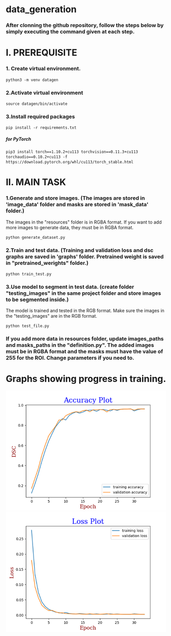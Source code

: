 # data_generation

### After clonning the github repository, follow the steps below by simply executing the command given at each step.

# I. PREREQUISITE
### 1. Create virtual environment.
```
python3 -m venv datagen
```

### 2.Activate virtual environment
```
source datagen/bin/activate
```
### 3.Install required packages
```
pip install -r requirements.txt
```
##### for PyTorch
```
pip3 install torch==1.10.2+cu113 torchvision==0.11.3+cu113 torchaudio==0.10.2+cu113 -f https://download.pytorch.org/whl/cu113/torch_stable.html
```

# II. MAIN TASK

### 1.Generate and store images. (The images are stored in 'image_data' folder and masks are stored in 'mask_data' folder.)
The images in the "resources" folder is in RGBA format. If you want to add more images to generate data, they must be in RGBA format.
```
python generate_dataset.py
```

### 2.Train and test data. (Training and validation loss and dsc graphs are saved in 'graphs' folder. Pretrained weight is saved in "pretrained_werights" folder.)
```
python train_test.py
```

### 3.Use model to segment in test data. (create folder "testing_images" in the same project folder and store images to be segmented inside.)
The model is trained and tested in the RGB format. Make sure the images in the "testing_images" are in the RGB format.
```
python test_file.py
```

### If you add more data in resources folder, update images_paths and masks_paths in the "definition.py". The added images must be in RGBA format and the masks must have the value of 255 for the ROI. Change parameters if you need to.

# Graphs showing progress in training.
![DSC_plot.png](graphs%2FDSC_plot.png) ![loss_graph.png](graphs%2Floss_graph.png)
